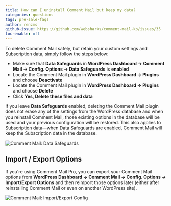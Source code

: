 ```yaml
---
title: How can I uninstall Comment Mail but keep my data?
categories: questions
tags: pre-sale-faqs
author: renzms
github-issue: https://github.com/websharks/comment-mail-kb/issues/35
toc-enable: off
---
```


To delete Comment Mail safely, but retain your custom settings and Subscription data, simply follow the steps below:

- Make sure that **Data Safeguards** in **WordPress Dashboard → Comment Mail → Config. Options → Data Safeguards** is **enabled**
- Locate the Comment Mail plugin in **WordPress Dashboard → Plugins** and choose **Deactivate**
- Locate the Comment Mail plugin in **WordPress Dashboard → Plugins** and choose **Delete**
- Click **Yes, Delete these files and data**

If you leave **Data Safeguards** enabled, deleting the Comment Mail plugin does not erase any of the settings from the WordPress database and when you reinstall Comment Mail, those existing options in the database will be used and your previous configuration will be restored. This also applies to Subscription data—when Data Safeguards are enabled, Comment Mail will keep the Subscription data in the database.

![Comment Mail: Data Safeguards](https://cloud.githubusercontent.com/assets/13220018/23026700/10d1e0d6-f49d-11e6-8781-21efc259f52a.png)

## Import / Export Options

If you're using Comment Mail Pro, you can export your Comment Mail options from **WordPress Dashboard → Comment Mail → Config. Options → Import/Export Options** and then reimport those options later (either after reinstalling Comment Mail or even on another WordPress site).

![Comment Mail: Import/Export Config](https://cloud.githubusercontent.com/assets/13220018/23026680/0001dbda-f49d-11e6-8742-68f988eafee1.png)